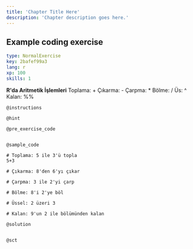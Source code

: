 ```yaml
---
title: 'Chapter Title Here'
description: 'Chapter description goes here.'
---
```


## Example coding exercise

```yaml
type: NormalExercise
key: 2bafef99a3
lang: r
xp: 100
skills: 1
```

**R'da Aritmetik İşlemleri**
Toplama: +
Çıkarma: -
Çarpma: *
Bölme: /
Üs: ^
Kalan: %%

`@instructions`


`@hint`


`@pre_exercise_code`
```{r}

```

`@sample_code`
```{r}
# Toplama: 5 ile 3'ü topla
5+3

# Çıkarma: 8'den 6'yı çıkar

# Çarpma: 3 ile 2'yi çarp

# Bölme: 8'i 2'ye böl

# Üssel: 2 üzeri 3

# Kalan: 9'un 2 ile bölümünden kalan
```

`@solution`
```{r}

```

`@sct`
```{r}

```

